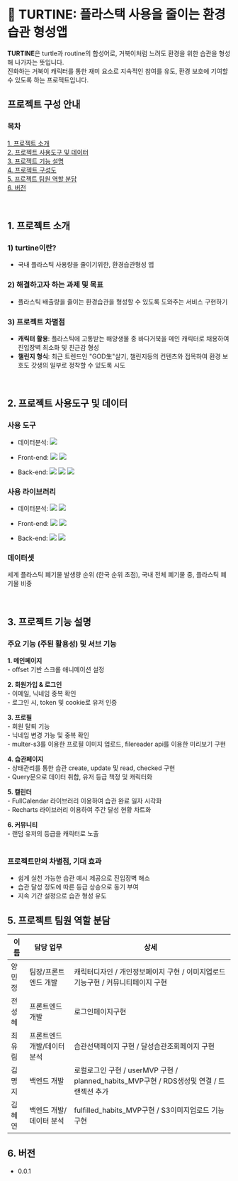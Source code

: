 # 🐢 TURTINE: 플라스택 사용을 줄이는 환경 습관 형성앱


  **TURTINE**은 turtle과 routine의 합성어로, 거북이처럼 느려도 환경을 위한 습관을 형성해 나가자는 뜻입니다.<br/>
  진화하는 거북이 캐릭터를 통한 재미 요소로 지속적인 참여를 유도, 환경 보호에 기여할 수 있도록 하는 프로젝트입니다.


## 프로젝트 구성 안내
### **목차**<br/>
[1. 프로젝트 소개](#1-프로젝트-소개)<br/>
[2. 프로젝트 사용도구 및 데이터](#2-프로젝트-사용도구-및-데이터)<br/>
[3. 프로젝트 기능 설명](#3-프로젝트-기능-설명)<br/>
[4. 프로젝트 구성도](#4-프로젝트-구성도)<br/>
[5. 프로젝트 팀원 역할 분담](#5-프로젝트-팀원-역할-분담)<br/>
[6. 버전](#6-버전)<br/>

<br/>

## 1. 프로젝트 소개
### 1) turtine이란? 
- 국내 플라스틱 사용량을 줄이기위한, 환경습관형성 앱
### 2) 해결하고자 하는 과제 및 목표
- 플라스틱 배출량을 줄이는 환경습관을 형성할 수 있도록 도와주는 서비스 구현하기
### 3) 프로젝트 차별점
- **캐릭터 활용**: 플라스틱에 고통받는 해양생물 중 바다거북을 메인 캐릭터로 채용하여 진입장벽 최소화 및 친근감 형성
- **챌린지 형식**: 최근 트렌드인  "GOD生"살기, 챌린지등의 컨텐츠와 접목하여 환경 보호도 갓생의 일부로 정착할 수 있도록 시도

<br/>

## 2. 프로젝트 사용도구 및 데이터
### 사용 도구 <br/>
 - 데이터분석: 
  <img src="https://img.shields.io/badge/Python-3776AB?style=flat-square&logo=Python&logoColor=white"/> <br/>
  
 - Front-end: 
   <img src="https://img.shields.io/badge/JavaScript-F7DF1E?style=flat-square&logo=javascript&logoColor=black"/>
   <img src="https://img.shields.io/badge/React-61DAFB?style=flat-square&logo=React&logoColor=black"/> <br/>

 - Back-end: 
   <img src="https://img.shields.io/badge/Node.js-339933?style=flat-square&logo=Node.js&logoColor=white"/>
   <img src="https://img.shields.io/badge/Express-000000?style=flat-square&logo=Express&logoColor=white"/>
   <img src="https://img.shields.io/badge/mysql-4479A1?style=flat-square&logo=mysql&logoColor=white"/> <br/>

### 사용 라이브러리 <br/>
 - 데이터분석: 
   <img src="https://img.shields.io/badge/pandas-150458?style=flat-square&logo=pandas&logoColor=white"/>
   <img src="https://img.shields.io/badge/matplotlib-0ABF53?style=flat-square&logo=multer&logoColor=white"/> <br/>

 - Front-end: 
   <img src="https://img.shields.io/badge/Bootstrap-7952B3?style=flat-square&logo=Bootstrap&logoColor=white"/>
   <img src="https://img.shields.io/badge/fullcalendar-7F2B7B?style=flat-square&logo=fullcalendar&logoColor=white"/> <br/>

 - Back-end: 
   <img src="https://img.shields.io/badge/multer-FF9E0F?style=flat-square&logo=multer&logoColor=white"/>
   <img src="https://img.shields.io/badge/amazons3-569A31?style=flat-square&logo=amazons3&logoColor=white"/> <br/>
  
### 데이터셋
 세계 플라스틱 폐기물 발생량 순위 (한국 순위 초점), 국내 전체 폐기물 중, 플라스틱 폐기물 비중 <br/>

<br/>

## 3. 프로젝트 기능 설명

  ### 주요 기능 (주된 활용성) 및 서브 기능
  **1. 메인페이지**<br/>
    - offset 기반 스크롤 애니메이션 설정

  **2. 회원가입 & 로그인**<br/>
    - 이메일, 닉네임 중복 확인<br/>
    - 로그인 시, token 및 cookie로 유저 인증

  **3. 프로필**<br/>
    - 회원 탈퇴 기능<br/>
    - 닉네임 변경 가능 및 중복 확인<br/>
    - multer-s3를 이용한 프로필 이미지 업로드, filereader api를 이용한 미리보기 구현

  **4. 습관페이지**<br/>
    - 상태관리를 통한 습관 create, update 및 read, checked 구현<br/>
    - Query문으로 데이터 취합, 유저 등급 책정 및 캐릭터화

  **5. 캘린더**<br/>
    - FullCalendar 라이브러리 이용하여 습관 완료 일자 시각화<br/>
    - Recharts 라이브러리 이용하여 주간 달성 현황 차트화

  **6. 커뮤니티**<br/>
    - 랜덤 유저의 등급을 캐릭터로 노출<br/><br/>

  
  ### 프로젝트만의 차별점, 기대 효과
  - 쉽게 실천 가능한 습관 예시 제공으로 진입장벽 해소<br/>
  - 습관 달성 정도에 따른 등급 상승으로 동기 부여<br/>
  - 지속 기간 설정으로 습관 형성 유도<br/>


## 5. 프로젝트 팀원 역할 분담
| 이름 | 담당 업무 | 상세 | 
| ------ | ------ | ---- | 
| 양민정 | 팀장/프론트엔드 개발 | 캐릭터디자인 / 개인정보페이지 구현 / 이미지업로드기능구현 / 커뮤니티페이지 구현 |
| 전성혜 | 프론트엔드 개발 | 로그인페이지구현 |
| 최유림 | 프론트엔드 개발/데이터 분석 | 습관선택페이지 구현 / 달성습관조회페이지 구현 |
| 김명지 | 백엔드 개발 | 로컬로그인 구현 / userMVP 구현 / planned_habits_MVP구현 / RDS생성및 연결 / 트랜젝션 추가 |
| 김혜연| 백엔드 개발/데이터 분석 | fulfilled_habits_MVP구현 / S3이미지업로드 기능 구현 |

## 6. 버전
  - 0.0.1


